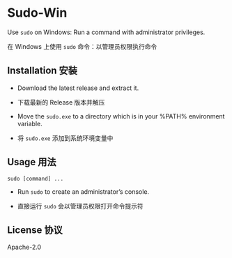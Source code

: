 # Sudo-Win

Use `sudo` on Windows: Run a command with administrator privileges.

在 Windows 上使用 `sudo` 命令：以管理员权限执行命令

## Installation 安装

- Download the latest release and extract it.

- 下载最新的 Release 版本并解压

- Move the `sudo.exe` to a directory which is in your %PATH% environment variable.

- 将 `sudo.exe` 添加到系统环境变量中

## Usage 用法

```
sudo [command] ...
```

- Run `sudo` to create an administrator’s console.

- 直接运行 `sudo` 会以管理员权限打开命令提示符

## License 协议

Apache-2.0